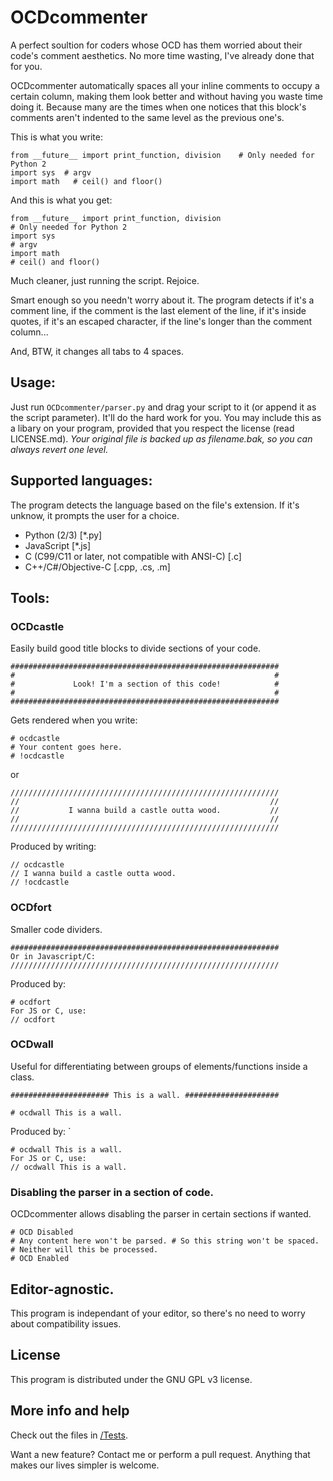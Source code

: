 # OCDcommenter

A perfect soultion for coders whose OCD has them worried about their code's comment aesthetics. No more time wasting, I've already done that for you.

OCDcommenter automatically spaces all your inline comments to occupy a certain column, making them look better and without having you waste time doing it.
Because many are the times when one notices that this block's comments aren't indented to the same level as the previous one's.

This is what you write:
```
from __future__ import print_function, division    # Only needed for Python 2
import sys  # argv
import math   # ceil() and floor()
```
And this is what you get:
```
from __future__ import print_function, division                                # Only needed for Python 2
import sys                                                                     # argv
import math                                                                    # ceil() and floor()
```
Much cleaner, just running the script. Rejoice.

Smart enough so you needn't worry about it. The program detects if it's a comment line, if the comment is the last element of the line, if it's inside quotes, if it's an escaped character, if the line's longer than the comment column... 

And, BTW, it changes all tabs to 4 spaces.

## Usage:
Just run `OCDcommenter/parser.py` and drag your script to it (or append it as the script parameter). It'll do the hard work for you.
You may include this as a libary on your program, provided that you respect the license (read LICENSE.md).
_Your original file is backed up as *filename*.bak, so you can always revert one level._

## Supported languages:
The program detects the language based on the file's extension. If it's unknow, it prompts the user for a choice.
* Python (2/3) [*.py]
* JavaScript [*.js]
* C (C99/C11 or later, not compatible with ANSI-C) [.c]
* C++/C#/Objective-C [.cpp, .cs, .m]


## Tools:

### OCDcastle
Easily build good title blocks to divide sections of your code.
```
############################################################
#                                                          #
#             Look! I'm a section of this code!            #
#                                                          #
############################################################
```
Gets rendered when you write:
```
# ocdcastle
# Your content goes here.
# !ocdcastle
```
or
```
////////////////////////////////////////////////////////////
//                                                        //
//           I wanna build a castle outta wood.           //
//                                                        //
////////////////////////////////////////////////////////////
```
Produced by writing:
```
// ocdcastle
// I wanna build a castle outta wood.
// !ocdcastle
```


### OCDfort
Smaller code dividers.
```
############################################################
Or in Javascript/C:
////////////////////////////////////////////////////////////
```
Produced by:
```
# ocdfort
For JS or C, use:
// ocdfort
```


### OCDwall
Useful for differentiating between groups of elements/functions inside a class.
```
###################### This is a wall. #####################

# ocdwall This is a wall.
```
Produced by: `
```
# ocdwall This is a wall.
For JS or C, use:
// ocdwall This is a wall.
```


### Disabling the parser in a section of code.
OCDcommenter allows disabling the parser in certain sections if wanted.
```
# OCD Disabled
# Any content here won't be parsed. # So this string won't be spaced.
# Neither will this be processed.
# OCD Enabled
```


## Editor-agnostic.
This program is independant of your editor, so there's no need to worry about compatibility issues.

## License
This program is distributed under the GNU GPL v3 license.

## More info and help
Check out the files in [/Tests](https://github.com/rgon/OCDcommenter/tree/master/Tests).


Want a new feature? Contact me or perform a pull request. Anything that makes our lives simpler is welcome.
